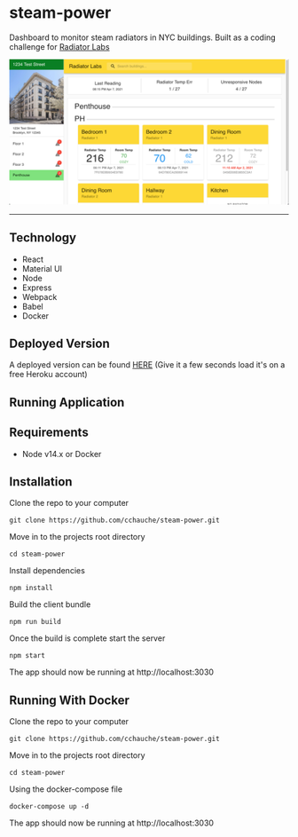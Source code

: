 # steam-power
Dashboard to monitor steam radiators in NYC buildings. Built as a coding challenge for [Radiator Labs](https://www.radiatorlabs.com/)

![Cover Image of App](./readme-images/cover.png)

---
## Technology
- React
- Material UI
- Node
- Express
- Webpack
- Babel
- Docker

## Deployed Version

A deployed version can be found [HERE](https://radiator-labs.herokuapp.com/) (Give it a few seconds load it's on a free Heroku account)
## Running Application

## Requirements
  - Node v14.x or Docker
## Installation

Clone the repo to your computer
```
git clone https://github.com/cchauche/steam-power.git
```

Move in to the projects root directory
```
cd steam-power
```

Install dependencies
```
npm install
```

Build the client bundle
```
npm run build
```

Once the build is complete start the server
```
npm start
```

The app should now be running at http://localhost:3030

## Running With Docker

Clone the repo to your computer
```
git clone https://github.com/cchauche/steam-power.git
```

Move in to the projects root directory
```
cd steam-power
```

Using the docker-compose file
```
docker-compose up -d
```

The app should now be running at http://localhost:3030
